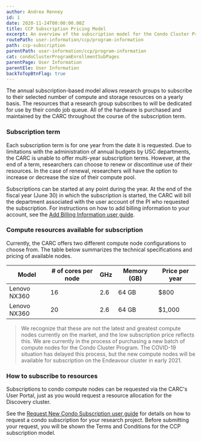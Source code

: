 ```yaml
---
author: Andrea Renney
id: 1
date: 2020-11-24T00:00:00.00Z
title: CCP Subscription Pricing Model
excerpt: An overview of the subscription model for the Condo Cluster Program (CCP).
routePath: user-information/ccp/program-information
path: ccp-subscription
parentPath: user-information/ccp/program-information
cat: condoClusterProgramEnrollmentSubPages
parentPage: User Information
parentEle: User Information
backToTopBtnFlag: true
---
```


The annual subscription-based model allows research groups to subscribe to their selected number of compute and storage resources on a yearly basis. The resources that a research group subscribes to will be dedicated for use by their condo job queue. All of the hardware is purchased and maintained by the CARC throughout the course of the subscription term.

### Subscription term

Each subscription term is for one year from the date it is requested. Due to limitations with the administration of annual budgets by USC departments, the CARC is unable to offer multi-year subscription terms. However, at the end of a term, researchers can choose to renew or discontinue use of their resources. In the case of renewal, researchers will have the option to increase or decrease the size of their compute pool. 

Subscriptions can be started at any point during the year. At the end of the fiscal year (June 30) in which the subscription is started, the CARC will bill the department associated with the user account of the PI who requested the subscription. For instructions on how to add billing information to your account, see the [Add Billing Information user guide](/user-information/user-guides/research-computing-user-portal/adding-billing-information).

### Compute resources available for subscription

Currently, the CARC offers two different compute node configurations to choose from. The table below summarizes the technical specifications and pricing of available nodes.

| Model | # of cores per node | GHz | Memory (GB) | Price per year |
|-|-|-|-|-|
| Lenovo NX360 | 16 | 2.6 | 64 GB | $800 |
| Lenovo NX360 | 20 | 2.6 | 64 GB | $1,000 |

> We recognize that these are not the latest and greatest compute nodes currently on the market, and the low subscription price reflects this. We are currently in the process of purchasing a new batch of compute nodes for the Condo Cluster Program. The COVID-19 situation has delayed this process, but the new compute nodes will be available for subscription on the Endeavour cluster in early 2021. 

### How to subscribe to resources

Subscriptions to condo compute nodes can be requested via the CARC's User Portal, just as you would request a resource allocation for the Discovery cluster.

See the [Request New Condo Subscription user guide](/user-information/user-guides/research-computing-user-portal/request-new-subscription) for details on how to request a condo subscription for your research project. Before submitting your request, you will be shown the Terms and Conditions for the CCP subscription model.